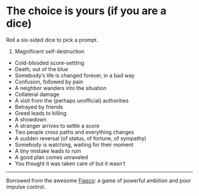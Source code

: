 # The choice is yours (if you are a dice)

Roll a six-sided dice to pick a prompt.

1. Magnificent self-destruction
- Cold-blooded score-settling
- Death, out of the blue
- Somebody’s life is changed forever, in a bad way
- Confusion, followed by pain
- A neighbor wanders into the situation
- Collateral damage
- A visit from the (perhaps unofficial) authorities
- Betrayed by friends
- Greed leads to killing
- A showdown
- A stranger arrives to settle a score
- Two people cross paths and everything changes
- A sudden reversal (of status, of fortune, of sympathy)
- Somebody is watching, waiting for their moment
- A tiny mistake leads to ruin
- A good plan comes unraveled
- You thought it was taken care of but it wasn’t

---

Borrowed from the awesome [Fiasco](http://bullypulpitgames.com/games/fiasco/): a game of powerful ambition and poor impulse control.
